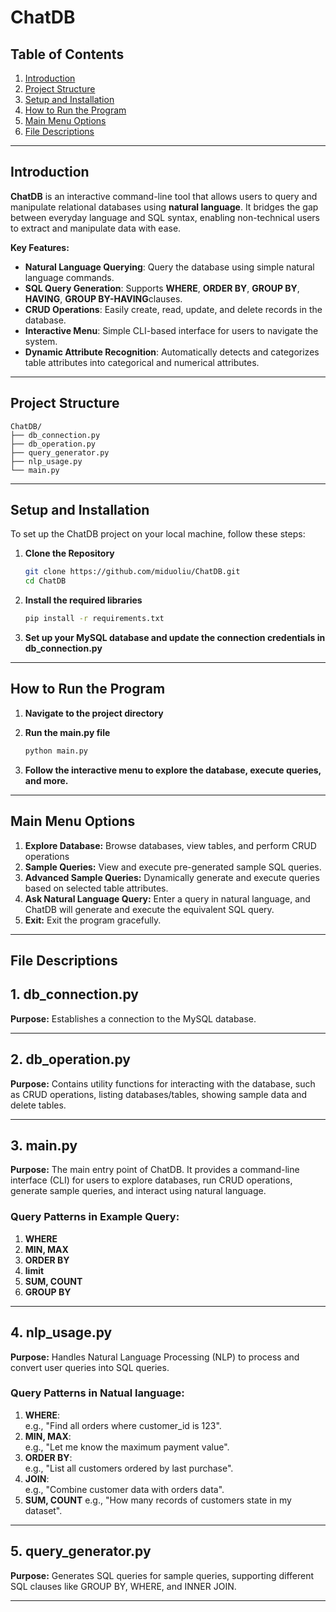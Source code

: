 # **ChatDB**

## **Table of Contents**
1. [Introduction](#introduction)
2. [Project Structure](#project-structure)
3. [Setup and Installation](#setup-and-installation)
4. [How to Run the Program](#how-to-run-the-program)
5. [Main Menu Options](#main-menu-options)
6. [File Descriptions](#file-descriptions)


---

## **Introduction**
**ChatDB** is an interactive command-line tool that allows users to query and manipulate relational databases using **natural language**. It bridges the gap between everyday language and SQL syntax, enabling non-technical users to extract and manipulate data with ease.

**Key Features:**
- **Natural Language Querying**: Query the database using simple natural language commands.
- **SQL Query Generation**: Supports **WHERE**, **ORDER BY**, **GROUP BY**, **HAVING**, **GROUP BY-HAVING**clauses.
- **CRUD Operations**: Easily create, read, update, and delete records in the database.
- **Interactive Menu**: Simple CLI-based interface for users to navigate the system.
- **Dynamic Attribute Recognition**: Automatically detects and categorizes table attributes into categorical and numerical attributes.

---

## **Project Structure**
```
ChatDB/
├── db_connection.py 
├── db_operation.py 
├── query_generator.py 
├── nlp_usage.py  
└── main.py 
```
---


## **Setup and Installation**
To set up the ChatDB project on your local machine, follow these steps:

1. **Clone the Repository**
   ```bash
   git clone https://github.com/miduoliu/ChatDB.git
   cd ChatDB

2. **Install the required libraries**
   ```bash
   pip install -r requirements.txt
   
3. **Set up your MySQL database and update the connection credentials in db_connection.py**

---

## **How to Run the Program**

1. **Navigate to the project directory**

2. **Run the main.py file**
   ```bash
   python main.py

3. **Follow the interactive menu to explore the database, execute queries, and more.**
---


## **Main Menu Options**

1. **Explore Database:** Browse databases, view tables, and perform CRUD operations
2. **Sample Queries:** View and execute pre-generated sample SQL queries.
3. **Advanced Sample Queries:** Dynamically generate and execute queries based on selected table attributes.
4. **Ask Natural Language Query:** Enter a query in natural language, and ChatDB will generate and execute the equivalent SQL query.
5. **Exit:** Exit the program gracefully.

---


## **File Descriptions**

## **1. db_connection.py**
**Purpose:** Establishes a connection to the MySQL database.

---

## **2. db_operation.py**
**Purpose:** Contains utility functions for interacting with the database, such as CRUD operations, listing databases/tables, showing sample data and delete tables.

---

## **3. main.py**
**Purpose:** The main entry point of ChatDB. It provides a command-line interface (CLI) for users to explore databases, run CRUD operations, generate sample queries, and interact using natural language.

### **Query Patterns in Example Query:**
1. **WHERE**
2. **MIN, MAX**  
3. **ORDER BY**
4. **limit**
5. **SUM, COUNT**
7. **GROUP BY**

---

## **4. nlp_usage.py**
**Purpose:** Handles Natural Language Processing (NLP) to process and convert user queries into SQL queries.

### **Query Patterns in Natual language:**
1. **WHERE**:  
   e.g., "Find all orders where customer_id is 123".
2. **MIN, MAX**:  
   e.g., "Let me know the maximum payment value".
3. **ORDER BY**:  
   e.g., "List all customers ordered by last purchase".
4. **JOIN**:  
   e.g., "Combine customer data with orders data".
5. **SUM, COUNT**
   e.g., "How many records of customers state in my dataset".

---

## **5. query_generator.py**
**Purpose:** Generates SQL queries for sample queries, supporting different SQL clauses like GROUP BY, WHERE, and INNER JOIN.

---












